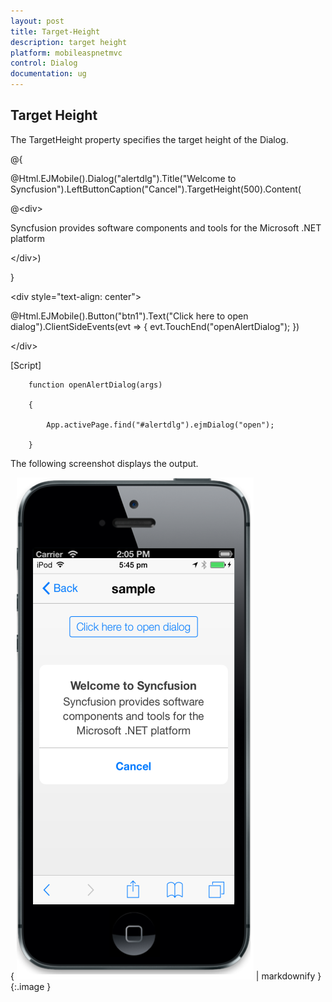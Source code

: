 ```yaml
---
layout: post
title: Target-Height
description: target height
platform: mobileaspnetmvc
control: Dialog
documentation: ug
---
```


## Target Height

The TargetHeight property specifies the target height of the Dialog.



@{

@Html.EJMobile().Dialog("alertdlg").Title("Welcome to Syncfusion").LeftButtonCaption("Cancel").TargetHeight(500).Content(

@&lt;div&gt;

Syncfusion provides software components and tools for the Microsoft .NET platform

&lt;/div&gt;)

}



&lt;div style="text-align: center"&gt;

@Html.EJMobile().Button("btn1").Text("Click here to open dialog").ClientSideEvents(evt => { evt.TouchEnd("openAlertDialog"); })

&lt;/div&gt;



[Script]



        function openAlertDialog(args)

        {

            App.activePage.find("#alertdlg").ejmDialog("open");

        }



The following screenshot displays the output.

{ ![](Target-Height_images/Target-Height_img1.png) | markdownify }
{:.image }


